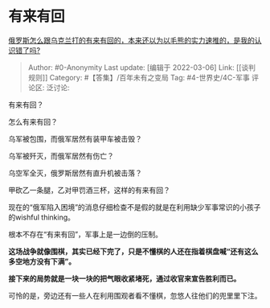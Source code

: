 # 有来有回
[俄罗斯怎么跟乌克兰打的有来有回的，本来还以为以毛熊的实力速推的，是我的认识错了吗?](https://www.zhihu.com/question/518934925/answer/2376700158)

> Author: #0-Anonymity
> Last update: [编辑于 2022-03-06]
> Link: [[谈判规则]]
> Category: #【答集】/百年未有之变局
> Tag: #4-世界史/4C-军事
> 评论区:
> 泛讨论:

有来有回？

怎么有来有回？

乌军被包围，而俄军居然有装甲车被击毁？

乌军被歼灭，而俄军居然有伤亡？

乌空军全灭，俄罗斯居然有直升机被击落？

甲砍乙一条腿，乙对甲罚酒三杯，这样的有来有回？

现在的“俄军陷入困境”的消息仔细检查不是假的就是在利用缺少军事常识的小孩子的wishful thinking。

根本不存在“有来有回”，军事上是一边倒的压制。

**这场战争就像围棋，其实已经下完了，只是不懂棋的人还在指着棋盘喊“还有这么多空地方没有下满”。**

**接下来的局势就是一块一块的把气眼收紧堵死，通过收官来宣告胜利而已。**

可怜的是，旁边还有一些人在利用围观者看不懂棋，忽悠人往他们的兜里里下注。
